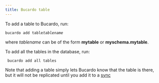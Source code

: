 ```yaml
---
title: Bucardo table
---
```


To add a table to Bucardo, run:

` bucardo add table `*`tablename`*

where *tablename* can be of the form **mytable** or **myschema.mytable**.

To add all the tables in the database, run:

` bucardo add all tables`

Note that adding a table simply lets Bucardo know that the table is there, but it will not be replicated until you add it to a [sync](/Bucardo/sync "wikilink")

